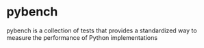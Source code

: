# pybench
 pybench is a collection of tests that provides a standardized way to measure the performance of Python implementations
